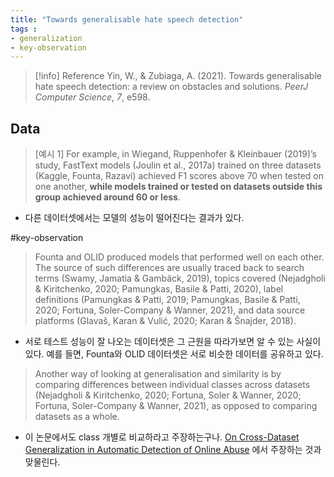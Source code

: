 ```yaml
---
title: "Towards generalisable hate speech detection"
tags :
- generalization
- key-observation 
---
```

> [!info] Reference
> Yin, W., & Zubiaga, A. (2021). Towards generalisable hate speech detection: a review on obstacles and solutions. _PeerJ Computer Science_, _7_, e598.

## Data

> [예시 1]
> For example, in Wiegand, Ruppenhofer & Kleinbauer (2019)’s study, FastText models (Joulin et al., 2017a) trained on three datasets (Kaggle, Founta, Razavi) achieved F1 scores above 70 when tested on one another, **while models trained or tested on datasets outside this group achieved around 60 or less**.
- 다른 데이터셋에서는 모델의 성능이 떨어진다는 결과가 있다.

#key-observation 
> Founta and OLID produced models that performed well on each other. The source of such differences are usually traced back to search terms (Swamy, Jamatia & Gambäck, 2019), topics covered (Nejadgholi & Kiritchenko, 2020; Pamungkas, Basile & Patti, 2020), label definitions (Pamungkas & Patti, 2019; Pamungkas, Basile & Patti, 2020; Fortuna, Soler-Company & Wanner, 2021), and data source platforms (Glavaš, Karan & Vulić, 2020; Karan & Šnajder, 2018).
- 서로 테스트 성능이 잘 나오는 데이터셋은 그 근원을 따라가보면 알 수 있는 사실이 있다. 예를 들면, Founta와 OLID 데이터셋은 서로 비슷한 데이터를 공유하고 있다. 

> Another way of looking at generalisation and similarity is by comparing differences between individual classes across datasets (Nejadgholi & Kiritchenko, 2020; Fortuna, Soler & Wanner, 2020; Fortuna, Soler-Company & Wanner, 2021), as opposed to comparing datasets as a whole.
- 이 논문에서도 class 개별로 비교하라고 주장하는구나. [On Cross-Dataset Generalization in Automatic Detection of Online Abuse](notes/On%20Cross-Dataset%20Generalization%20in%20Automatic%20Detection%20of%20Online%20Abuse.md) 에서 주장하는 것과 맞물린다. 

